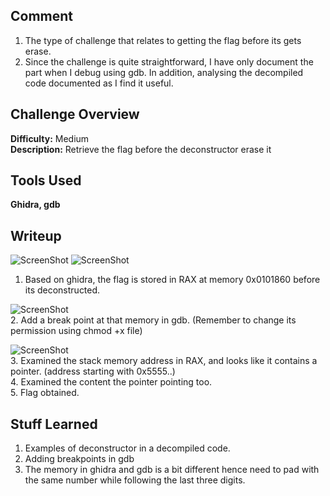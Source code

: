 ## Comment  
1.  The type of challenge that relates to getting the flag before its gets erase.  
2.  Since the challenge is quite straightforward, I have only document the part when I debug using gdb. In addition, analysing the decompiled code documented as I find it useful.

## Challenge Overview  
**Difficulty:** Medium  
**Description:** Retrieve the flag before the deconstructor erase it  
## Tools Used  
**Ghidra, gdb**  

## Writeup 
![ScreenShot](https://imgur.com/TE898FO.png) 
![ScreenShot](https://imgur.com/gLPZn5f.png) 
1. Based on ghidra, the flag is stored in RAX at memory 0x0101860 before its deconstructed.

![ScreenShot](https://imgur.com/i6jjVjD.png)  
2. Add a break point at that memory in gdb. (Remember to change its permission using chmod +x file)

![ScreenShot](https://imgur.com/w6Nxa9V.png)  
3. Examined the stack memory address in RAX, and looks like it contains a pointer. (address starting with 0x5555..)  
4. Examined the content the pointer pointing too.  
5. Flag obtained.  

## Stuff Learned  
1. Examples of deconstructor in a decompiled code.
2. Adding breakpoints in gdb
3. The memory in ghidra and gdb is a bit different hence need to pad with the same number while following the last three digits. 

